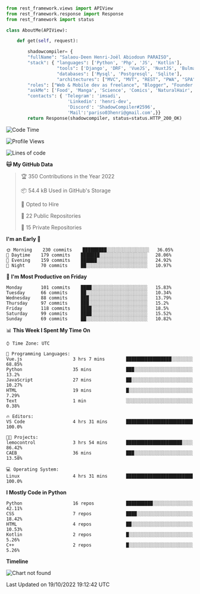 ###
```python
from rest_framework.views import APIView
from rest_framework.response import Response
from rest_framework import status

class AboutMe(APIView):

    def get(self, request):

        shadowcompiler= {
        "fullName": "Salaou-Deen Henri-Joël Abiodoun PARAISO",
        "stack": { "languages": ['Python', 'Php', 'JS', 'Kotlin'],
                   "tools": ['Django', 'DRF', 'VueJS', 'NuxtJS', 'Bulma', 'Beufy'],
                   "databases": ['Mysql', 'Postgresql', 'Sqlite'],
                   "architectures": ["MVC", "MVT", "REST", "PWA", "SPA"]},        
        "roles": ["Web & Mobile dev as freelance", "Blogger", "Founder at @henrid3v", "Mentor"],
        "askMe": ['Food', 'Manga', 'Science', 'Comics', 'NaturalHair', 'Photography', 'Tech', 'Programming'],
        "contacts": { 'Telegram': 'imsadi',
                       'Linkedin': 'henri-dev',
                       'Discord': 'ShadowCompiler#2596',
                       'Mail':'pariso03henri@gmail.com',}}
        return Response(shadowcompiler, status=status.HTTP_200_OK)

```                    

<!--START_SECTION:waka-->
![Code Time](http://img.shields.io/badge/Code%20Time-371%20hrs%2027%20mins-blue)

![Profile Views](http://img.shields.io/badge/Profile%20Views-0-blue)

![Lines of code](https://img.shields.io/badge/From%20Hello%20World%20I%27ve%20Written-66%20Thousand%20lines%20of%20code-blue)

**🐱 My GitHub Data** 

> 🏆 350 Contributions in the Year 2022
 > 
> 📦 54.4 kB Used in GitHub's Storage 
 > 
> 💼 Opted to Hire
 > 
> 📜 22 Public Repositories 
 > 
> 🔑 15 Private Repositories  
 > 
**I'm an Early 🐤** 

```text
🌞 Morning    230 commits    █████████░░░░░░░░░░░░░░░░   36.05% 
🌆 Daytime    179 commits    ███████░░░░░░░░░░░░░░░░░░   28.06% 
🌃 Evening    159 commits    ██████░░░░░░░░░░░░░░░░░░░   24.92% 
🌙 Night      70 commits     ██░░░░░░░░░░░░░░░░░░░░░░░   10.97%

```
📅 **I'm Most Productive on Friday** 

```text
Monday       101 commits    ████░░░░░░░░░░░░░░░░░░░░░   15.83% 
Tuesday      66 commits     ██░░░░░░░░░░░░░░░░░░░░░░░   10.34% 
Wednesday    88 commits     ███░░░░░░░░░░░░░░░░░░░░░░   13.79% 
Thursday     97 commits     ███░░░░░░░░░░░░░░░░░░░░░░   15.2% 
Friday       118 commits    ████░░░░░░░░░░░░░░░░░░░░░   18.5% 
Saturday     99 commits     ████░░░░░░░░░░░░░░░░░░░░░   15.52% 
Sunday       69 commits     ██░░░░░░░░░░░░░░░░░░░░░░░   10.82%

```


📊 **This Week I Spent My Time On** 

```text
⌚︎ Time Zone: UTC

💬 Programming Languages: 
Vue.js                   3 hrs 7 mins        █████████████████░░░░░░░░   68.85% 
Python                   35 mins             ███░░░░░░░░░░░░░░░░░░░░░░   13.2% 
JavaScript               27 mins             ██░░░░░░░░░░░░░░░░░░░░░░░   10.27% 
HTML                     19 mins             █░░░░░░░░░░░░░░░░░░░░░░░░   7.29% 
Text                     1 min               ░░░░░░░░░░░░░░░░░░░░░░░░░   0.38%

🔥 Editors: 
VS Code                  4 hrs 31 mins       █████████████████████████   100.0%

🐱‍💻 Projects: 
lemocontrol              3 hrs 54 mins       █████████████████████░░░░   86.42% 
CAEB_                    36 mins             ███░░░░░░░░░░░░░░░░░░░░░░   13.58%

💻 Operating System: 
Linux                    4 hrs 31 mins       █████████████████████████   100.0%

```

**I Mostly Code in Python** 

```text
Python                   16 repos            ██████████░░░░░░░░░░░░░░░   42.11% 
CSS                      7 repos             ████░░░░░░░░░░░░░░░░░░░░░   18.42% 
HTML                     4 repos             ██░░░░░░░░░░░░░░░░░░░░░░░   10.53% 
Kotlin                   2 repos             █░░░░░░░░░░░░░░░░░░░░░░░░   5.26% 
C++                      2 repos             █░░░░░░░░░░░░░░░░░░░░░░░░   5.26%

```


**Timeline**

![Chart not found](https://raw.githubusercontent.com/shadowcompiler/shadowcompiler/main/charts/bar_graph.png) 


 Last Updated on 19/10/2022 19:12:42 UTC
<!--END_SECTION:waka-->
